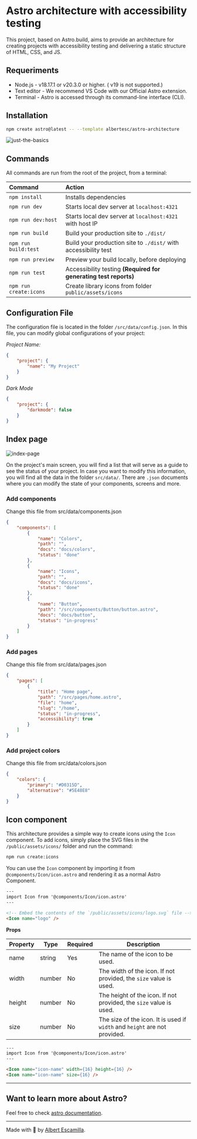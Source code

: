 # Astro architecture with accessibility testing

This project, based on Astro.build, aims to provide an architecture for creating projects with accessibility testing and delivering a static structure of HTML, CSS, and JS.

## Requeriments

* Node.js - v18.17.1 or v20.3.0 or higher. ( v19 is not supported.)
* Text editor - We recommend VS Code with our Official Astro extension.
* Terminal - Astro is accessed through its command-line interface (CLI).

## Installation

```sh
npm create astro@latest -- --template albertesc/astro-architecture
```

![just-the-basics](https://github.com/albertesc/astro-architecture/blob/main/screen.png)

## Commands

All commands are run from the root of the project, from a terminal:

| Command                   | Action                                                             |
| :------------------------ | :----------------------------------------------------------------- |
| `npm install`             | Installs dependencies                                              |
| `npm run dev`             | Starts local dev server at `localhost:4321`                        |
| `npm run dev:host`        | Starts local dev server at `localhost:4321` with host IP           |
| `npm run build`           | Build your production site to `./dist/`                            |
| `npm run build:test`      | Build your production site to `./dist/` with accessibility test    |
| `npm run preview`         | Preview your build locally, before deploying                       |
| `npm run test`            | Accessibility testing **(Required for generating test reports)**   |
| `npm run create:icons`    | Create library icons from folder `public/assets/icons`             |

## Configuration File

The configuration file is located in the folder `/src/data/config.json`. In this file, you can modify global configurations of your project:

*Project Name:*

```json
{
    "project": {
        "name": "My Project"
    }
}
```

*Dark Mode*

```json
{
    "project": {
        "darkmode": false
    }
}
```

## Index page

![index-page](https://github.com/albertesc/astro-architecture/blob/main/index-page.png)

On the project's main screen, you will find a list that will serve as a guide to see the status of your project. In case you want to modify this information, you will find all the data in the folder `src/data/`. There are `.json` documents where you can modify the state of your components, screens and more.

### Add components

Change this file from src/data/components.json

```json
{
    "components": [
        {
            "name": "Colors",
            "path": "",
            "docs": "docs/colors",
            "status": "done"
        },
        {
            "name": "Icons",
            "path": "",
            "docs": "docs/icons",
            "status": "done"
        },
        {
            "name": "Button",
            "path": "/src/components/Button/button.astro",
            "docs": "docs/button",
            "status": "in-progress"
        }
    ]
}
```

### Add pages

Change this file from src/data/pages.json

```json
{
    "pages": [
        {
            "title": "Home page",
            "path": "/src/pages/home.astro",
            "file": "home",
            "slug": "/home",
            "status": "in-progress",
            "accessibility": true
        }
    ]
}
```

### Add project colors

Change this file from src/data/colors.json

```json
{
    "colors": {
        "primary": "#D0315D",
        "alternative": "#5E48E8"
    }
}
```

## Icon component

This architecture provides a simple way to create icons using the `Icon` component. To add icons, simply place the SVG files in the `/public/assets/icons/` folder and run the command:

```bash
npm run create:icons
```

You can use the `Icon` component by importing it from `@components/Icon/icon.astro` and rendering it as a normal Astro Component.

```html
---
import Icon from '@components/Icon/icon.astro'
---

<!-- Embed the contents of the `/public/assets/icons/logo.svg` file -->
<Icon name="logo" />
```

**Props**

| Property | Type    | Required | Description                                                                |
|----------|---------|----------|----------------------------------------------------------------------------|
| name     | string  | Yes      | The name of the icon to be used.                                           |
| width    | number  | No       | The width of the icon. If not provided, the `size` value is used.          |
| height   | number  | No       | The height of the icon. If not provided, the `size` value is used.         |
| size     | number  | No       | The size of the icon. It is used if `width` and `height` are not provided. |

```html
---
import Icon from '@components/Icon/icon.astro'
---

<Icon name="icon-name" width={16} height={16} />
<Icon name="icon-name" size={16} />
```

---

## Want to learn more about Astro?

Feel free to check [astro documentation](https://docs.astro.build).

---

Made with 🤍 by [Albert Escamilla](https://albertesc.dev).